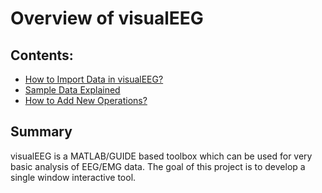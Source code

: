 # Overview of visualEEG

## Contents:

<ul>
    <li>
        <a href="https://github.com/GallVp/visualEEG/tree/master/docs/importData.md">How to Import Data in visualEEG?</a>
    </li>
    <li>
        <a href="https://github.com/GallVp/visualEEG/tree/master/docs/sampleData.md">Sample Data Explained</a>
    </li>
    <li>
        <a href="https://github.com/GallVp/visualEEG/tree/master/docs/newOperations.md">How to Add New Operations?</a>
    </li>
</ul>

## Summary

visualEEG is a MATLAB/GUIDE based toolbox which can be used for very basic analysis of EEG/EMG data. The goal of this project is to develop a single window interactive tool.